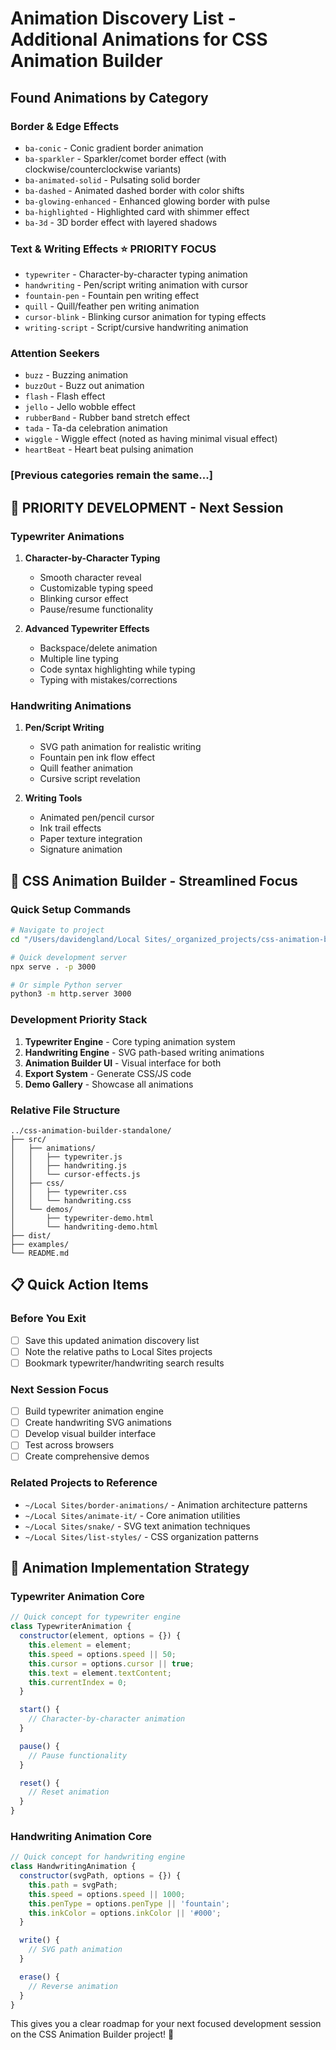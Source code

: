 # Animation Discovery List - Additional Animations for CSS Animation Builder

## Found Animations by Category

### Border & Edge Effects
- `ba-conic` - Conic gradient border animation
- `ba-sparkler` - Sparkler/comet border effect (with clockwise/counterclockwise variants)
- `ba-animated-solid` - Pulsating solid border
- `ba-dashed` - Animated dashed border with color shifts
- `ba-glowing-enhanced` - Enhanced glowing border with pulse
- `ba-highlighted` - Highlighted card with shimmer effect
- `ba-3d` - 3D border effect with layered shadows

### Text & Writing Effects ⭐ **PRIORITY FOCUS**
- `typewriter` - Character-by-character typing animation
- `handwriting` - Pen/script writing animation with cursor
- `fountain-pen` - Fountain pen writing effect
- `quill` - Quill/feather pen writing animation
- `cursor-blink` - Blinking cursor animation for typing effects
- `writing-script` - Script/cursive handwriting animation

### Attention Seekers
- `buzz` - Buzzing animation
- `buzzOut` - Buzz out animation
- `flash` - Flash effect
- `jello` - Jello wobble effect
- `rubberBand` - Rubber band stretch effect
- `tada` - Ta-da celebration animation
- `wiggle` - Wiggle effect (noted as having minimal visual effect)
- `heartBeat` - Heart beat pulsing animation

### [Previous categories remain the same...]

## 🎯 **PRIORITY DEVELOPMENT - Next Session**

### **Typewriter Animations**
1. **Character-by-Character Typing**
   - Smooth character reveal
   - Customizable typing speed
   - Blinking cursor effect
   - Pause/resume functionality

2. **Advanced Typewriter Effects**
   - Backspace/delete animation
   - Multiple line typing
   - Code syntax highlighting while typing
   - Typing with mistakes/corrections

### **Handwriting Animations**
1. **Pen/Script Writing**
   - SVG path animation for realistic writing
   - Fountain pen ink flow effect
   - Quill feather animation
   - Cursive script revelation

2. **Writing Tools**
   - Animated pen/pencil cursor
   - Ink trail effects
   - Paper texture integration
   - Signature animation

## 🚀 **CSS Animation Builder - Streamlined Focus**

### **Quick Setup Commands**
```bash
# Navigate to project
cd "/Users/davidengland/Local Sites/_organized_projects/css-animation-builder-standalone"

# Quick development server
npx serve . -p 3000

# Or simple Python server
python3 -m http.server 3000
```

### **Development Priority Stack**
1. **Typewriter Engine** - Core typing animation system
2. **Handwriting Engine** - SVG path-based writing animations
3. **Animation Builder UI** - Visual interface for both
4. **Export System** - Generate CSS/JS code
5. **Demo Gallery** - Showcase all animations

### **Relative File Structure**
```
../css-animation-builder-standalone/
├── src/
│   ├── animations/
│   │   ├── typewriter.js
│   │   ├── handwriting.js
│   │   └── cursor-effects.js
│   ├── css/
│   │   ├── typewriter.css
│   │   └── handwriting.css
│   └── demos/
│       ├── typewriter-demo.html
│       └── handwriting-demo.html
├── dist/
├── examples/
└── README.md
```

## 📋 **Quick Action Items**

### **Before You Exit**
- [ ] Save this updated animation discovery list
- [ ] Note the relative paths to Local Sites projects
- [ ] Bookmark typewriter/handwriting search results

### **Next Session Focus**
- [ ] Build typewriter animation engine
- [ ] Create handwriting SVG animations
- [ ] Develop visual builder interface
- [ ] Test across browsers
- [ ] Create comprehensive demos

### **Related Projects to Reference**
- `~/Local Sites/border-animations/` - Animation architecture patterns
- `~/Local Sites/animate-it/` - Core animation utilities
- `~/Local Sites/snake/` - SVG text animation techniques
- `~/Local Sites/list-styles/` - CSS organization patterns

## 🎨 **Animation Implementation Strategy**

### **Typewriter Animation Core**
```javascript
// Quick concept for typewriter engine
class TypewriterAnimation {
  constructor(element, options = {}) {
    this.element = element;
    this.speed = options.speed || 50;
    this.cursor = options.cursor || true;
    this.text = element.textContent;
    this.currentIndex = 0;
  }

  start() {
    // Character-by-character animation
  }

  pause() {
    // Pause functionality
  }

  reset() {
    // Reset animation
  }
}
```

### **Handwriting Animation Core**
```javascript
// Quick concept for handwriting engine
class HandwritingAnimation {
  constructor(svgPath, options = {}) {
    this.path = svgPath;
    this.speed = options.speed || 1000;
    this.penType = options.penType || 'fountain';
    this.inkColor = options.inkColor || '#000';
  }

  write() {
    // SVG path animation
  }

  erase() {
    // Reverse animation
  }
}
```

This gives you a clear roadmap for your next focused development session on the CSS Animation Builder project! 🚀